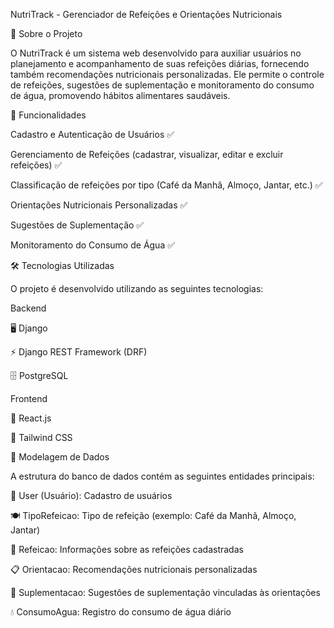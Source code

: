 NutriTrack - Gerenciador de Refeições e Orientações Nutricionais

📌 Sobre o Projeto

O NutriTrack é um sistema web desenvolvido para auxiliar usuários no planejamento e acompanhamento de suas refeições diárias, fornecendo também recomendações nutricionais personalizadas. Ele permite o controle de refeições, sugestões de suplementação e monitoramento do consumo de água, promovendo hábitos alimentares saudáveis.

🚀 Funcionalidades

Cadastro e Autenticação de Usuários ✅

Gerenciamento de Refeições (cadastrar, visualizar, editar e excluir refeições) ✅

Classificação de refeições por tipo (Café da Manhã, Almoço, Jantar, etc.) ✅

Orientações Nutricionais Personalizadas ✅

Sugestões de Suplementação ✅

Monitoramento do Consumo de Água ✅

🛠️ Tecnologias Utilizadas

O projeto é desenvolvido utilizando as seguintes tecnologias:

Backend

🖥️ Django

⚡ Django REST Framework (DRF)

🗄️ PostgreSQL

Frontend

🎨 React.js

🎨 Tailwind CSS

📖 Modelagem de Dados

A estrutura do banco de dados contém as seguintes entidades principais:

🧑 User (Usuário): Cadastro de usuários

🍽️ TipoRefeicao: Tipo de refeição (exemplo: Café da Manhã, Almoço, Jantar)

🥗 Refeicao: Informações sobre as refeições cadastradas

📋 Orientacao: Recomendações nutricionais personalizadas

💊 Suplementacao: Sugestões de suplementação vinculadas às orientações

💧 ConsumoAgua: Registro do consumo de água diário